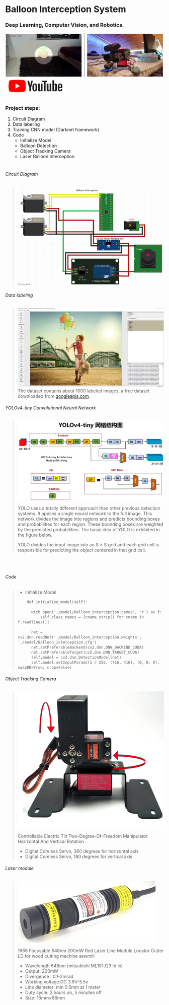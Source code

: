 # Balloon Interception System
### Deep Learning, Computer Vision, and Robotics.

![title](/github_images/Balloon_Interception.PNG)
[![title](/github_images/youtube.png "Balloon Interception - Deep Learning, Computer Vision, and Robotics")](https://www.youtube.com/watch?v=UwBT0xUOck4&ab_channel=ItayNave)

### Project steps:

1. Circuit Diagram
2. Data labeling
3. Training CNN model (Darknet framework)
4. Code                
   - Initialize Model
   - Balloon Detection
   - Object Tracking Camera
   - Laser Balloon Interception

# 
###### Circuit Diagram
>  ![alt text](/github_images/Schematic.png)
>
>

###### Data labeling
> ![alt text](/github_images/Label.PNG)
> The dataset contains about 1000 labeled images, a free dataset downloaded from [googleapis.com](https://storage.googleapis.com/openimages/web/index.html).
>

###### YOLOv4-tiny Convolutional Neural Network
> ![alt text](/github_images/yolov4_architecture.PNG)
> 
> YOLO uses a totally different approach than other previous detection systems. It applies a single neural network to the full image.
> This network divides the image into regions and predicts bounding boxes and probabilities for each region.
> These bounding boxes are weighted by the predicted probabilities.
> The basic idea of YOLO is exhibited in the figure below.
> 
> YOLO divides the input image into an S × S grid and each grid cell is responsible for predicting the object centered
> in that grid cell.

<p>
<br />
<br />
</p>


###### Code
> 
> - Initialize Model
>  ```
>      def initialize_model(self):
>
>        with open('./model/Balloon_interception.names', 'r') as f:
>            self.class_names = [cname.strip() for cname in f.readlines()]
>
>        net = cv2.dnn.readNet('./model/Balloon_interception.weights', './model/Balloon_interception.cfg')
>        net.setPreferableBackend(cv2.dnn.DNN_BACKEND_CUDA)
>        net.setPreferableTarget(cv2.dnn.DNN_TARGET_CUDA)
>        self.model = cv2.dnn_DetectionModel(net)
>        self.model.setInputParams(1 / 255, (416, 416), (0, 0, 0), swapRB=True, crop=False)
>  ```
>  
>
>
>
>
>
>
>
>






###### Object Tracking Camera
> ![alt text](/github_images/Controllable_Electric_Tilt_Two_Degree_Of_Freedom_Manipulator_Horizontal_And_Vertical_Rotation.PNG)
> 
> Controllable Electric Tilt Two-Degree-Of-Freedom Manipulator Horizontal And Vertical Rotation
> - Digital Coreless Servo, 360 degrees for horizontal axis
> - Digital Coreless Servo, 180 degrees for vertical axis

###### Laser module
> ![alt text](/github_images/laser.PNG)
> 
> 1668 Focusable 648nm 200mW Red Laser Line Module Locator Cutter LD for wood cutting machine sawmill
> 
> - Wavelength 648nm (mitsubishi ML101J23 ld in)
> - Output: 200mW
> - Divergence : 0.1-2mrad  
> - Working voltage:DC 3.6V-5.5v 
> - Line diameter: min 0.5mm at 1 meter 
> - Duty cycle: 2 hours on, 5 minutes off 
> - Size: 16mm×68mm 
 
